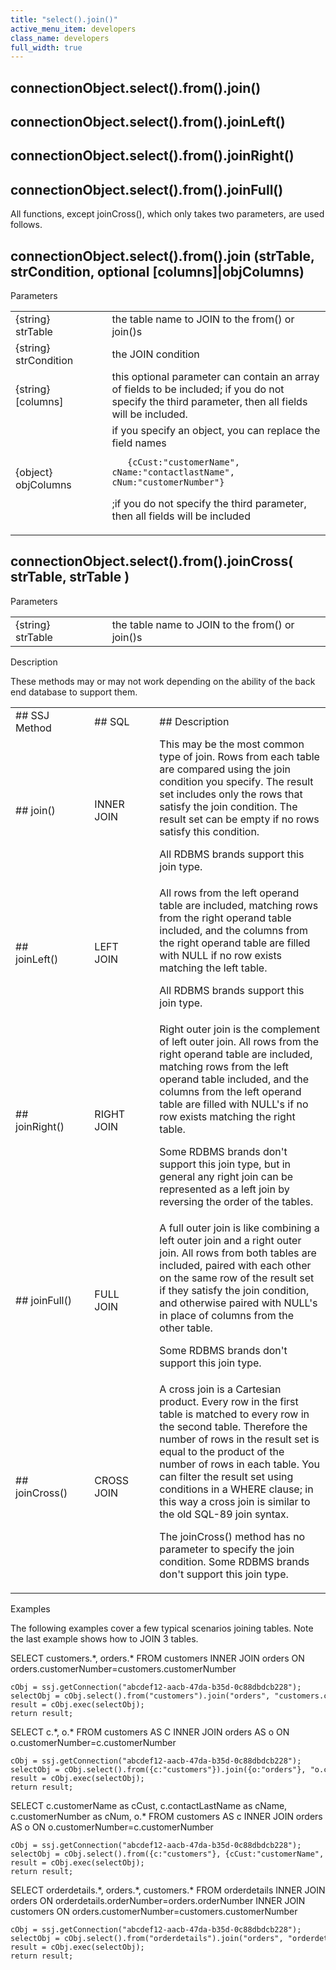 ```yaml
---
title: "select().join()"
active_menu_item: developers
class_name: developers
full_width: true
---
```



## connectionObject.select().from().join()

## connectionObject.select().from().joinLeft()

## connectionObject.select().from().joinRight()

## connectionObject.select().from().joinFull()

All functions, except joinCross(), which only takes two parameters, are used follows.

## connectionObject.select().from().join (strTable, strCondition, optional [columns]|objColumns)

Parameters

<table>
<tr>
<td width="181">
{string} strTable

</td>
<td width="18">
</td>
<td width="681">
the table name to JOIN to the from() or join()s

</td>
</tr>
<tr>
<td width="181">
{string} strCondition

</td>
<td width="18">
</td>
<td width="681">
the JOIN condition

</td>
</tr>
<tr>
<td width="181">
{string} [columns]

</td>
<td width="18">
</td>
<td width="681">
this optional parameter can contain an array of fields to be included; if you do not specify the third parameter, then all fields will be included.

</td>
</tr>
<tr>
<td width="181">
{object} objColumns

</td>
<td width="18">
</td>
<td width="681">
if you specify an object, you can replace the field names

       {cCust:"customerName", cName:"contactlastName", cNum:"customerNumber"}
      

;if you do not specify the third parameter, then all fields will be included

</td>
</tr>
</table>

## connectionObject.select().from().joinCross( strTable, strTable )

Parameters

<table>
<tr>
<td width="181">
{string} strTable

</td>
<td width="18">
</td>
<td width="681">
the table name to JOIN to the from() or join()s

</td>
</tr>
</table>

Description

These methods may or may not work depending on the ability of the back end database to support them.

<table>
<tr>
<td width="119">
## SSJ Method

</td>
<td width="22">
</td>
<td width="117">
## SQL

</td>
<td width="27">
</td>
<td width="943">
## Description

</td>
</tr>
<tr>
<td width="119">
## join()

</td>
<td width="22">
</td>
<td width="117">
INNER JOIN

</td>
<td width="27">
</td>
<td width="943">
This may be the most common type of join. Rows from each table are compared using the join condition you specify. The result set includes only the rows that satisfy the join condition. The result set can be empty if no rows satisfy this condition.

All RDBMS brands support this join type.

</td>
</tr>
<tr>
<td width="119">
## joinLeft()

</td>
<td width="22">
</td>
<td width="117">
LEFT JOIN

</td>
<td width="27">
</td>
<td width="943">
All rows from the left operand table are included, matching rows from the right operand table included, and the columns from the right operand table are filled with NULL if no row exists matching the left table.

All RDBMS brands support this join type.

</td>
</tr>
<tr>
<td width="119">
## joinRight()

</td>
<td width="22">
</td>
<td width="117">
RIGHT JOIN

</td>
<td width="27">
</td>
<td width="943">
Right outer join is the complement of left outer join. All rows from the right operand table are included, matching rows from the left operand table included, and the columns from the left operand table are filled with NULL's if no row exists matching the right table.

Some RDBMS brands don't support this join type, but in general any right join can be represented as a left join by reversing the order of the tables.

</td>
</tr>
<tr>
<td width="119">
## joinFull()

</td>
<td width="22">
</td>
<td width="117">
FULL JOIN

</td>
<td width="27">
</td>
<td width="943">
A full outer join is like combining a left outer join and a right outer join. All rows from both tables are included, paired with each other on the same row of the result set if they satisfy the join condition, and otherwise paired with NULL's in place of columns from the other table.

Some RDBMS brands don't support this join type.

</td>
</tr>
<tr>
<td width="119">
## joinCross()

</td>
<td width="22">
</td>
<td width="117">
CROSS JOIN

</td>
<td width="27">
</td>
<td width="943">
A cross join is a Cartesian product. Every row in the first table is matched to every row in the second table. Therefore the number of rows in the result set is equal to the product of the number of rows in each table. You can filter the result set using conditions in a WHERE clause; in this way a cross join is similar to the old SQL-89 join syntax.

The joinCross() method has no parameter to specify the join condition. Some RDBMS brands don't support this join type.

</td>
</tr>
</table>

Examples

The following examples cover a few typical scenarios joining tables. Note the last example shows how to JOIN 3 tables.

SELECT customers.\*, orders.\* FROM customers INNER JOIN orders ON orders.customerNumber=customers.customerNumber

    cObj = ssj.getConnection("abcdef12-aacb-47da-b35d-0c88dbdcb228");
    selectObj = cObj.select().from("customers").join("orders", "customers.customerNumber=orders.customerNumber");
    result = cObj.exec(selectObj);
    return result;
   

SELECT c.\*, o.\* FROM customers AS C INNER JOIN orders AS o ON o.customerNumber=c.customerNumber

    cObj = ssj.getConnection("abcdef12-aacb-47da-b35d-0c88dbdcb228");
    selectObj = cObj.select().from({c:"customers"}).join({o:"orders"}, "o.customerNumber=c.customerNumber");
    result = cObj.exec(selectObj);
    return result;
   

SELECT c.customerName as cCust, c.contactLastName as cName, c.customerNumber as cNum, o.\* FROM customers AS c INNER JOIN orders AS o ON o.customerNumber=c.customerNumber

    cObj = ssj.getConnection("abcdef12-aacb-47da-b35d-0c88dbdcb228");
    selectObj = cObj.select().from({c:"customers"}, {cCust:"customerName", cName:"contactlastName", cNum:"customerNumber"}).join({o:"orders"}, "c.customerNumber=o.customerNumber");
    result = cObj.exec(selectObj);
    return result;
   

SELECT orderdetails.\*, orders.\*, customers.\* FROM orderdetails INNER JOIN orders ON orderdetails.orderNumber=orders.orderNumber INNER JOIN customers ON orders.customerNumber=customers.customerNumber

    cObj = ssj.getConnection("abcdef12-aacb-47da-b35d-0c88dbdcb228");
    selectObj = cObj.select().from("orderdetails").join("orders", "orderdetails.orderNumber=orders.orderNumber").join("customers", "orders.customerNumber=customers.customerNumber");
    result = cObj.exec(selectObj);
    return result;
   


